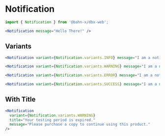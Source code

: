 # Notification

```js
import { Notification } from '@bahn-x/dbx-web';
```

```jsx +jsxpreview
<Notification message="Hello There!" />
```

## Variants

```jsx +jsxpreview
<Notification variant={Notification.variants.INFO} message="I am a notification." />
```

```jsx +jsxpreview
<Notification variant={Notification.variants.WARNING} message="I am a notification." />
```

```jsx +jsxpreview
<Notification variant={Notification.variants.ERROR} message="I am a notification." />
```

```jsx +jsxpreview
<Notification variant={Notification.variants.SUCCESS} message="I am a notification." />
```

## With Title

```jsx +jsxpreview
<Notification
  variant={Notification.variants.WARNING}
  title="Your testing period is expired."
  message="Please purchase a copy to continue using this product."
/>
```
